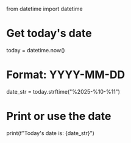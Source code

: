 from datetime import datetime

# Get today's date
today = datetime.now()

# Format: YYYY-MM-DD
date_str = today.strftime("%2025-%10-%11")

# Print or use the date
print(f"Today's date is: {date_str}")